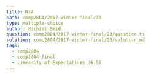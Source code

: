 ```yaml
---
title: N/A
path: comp2804/2017-winter-final/23
type: multiple-choice
author: Michiel Smid
question: comp2804/2017-winter-final/23/question.ts
solution: comp2804/2017-winter-final/23/solution.md
tags:
  - comp2804
  - comp2804-final
  - Linearity of Expectations (6.5)
---
```

